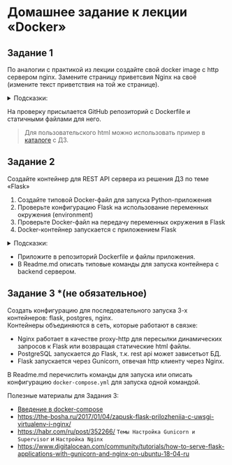 # Домашнее задание к лекции «Docker»
## Задание 1  
По аналогии с практикой из лекции создайте свой docker image с http сервером nginx. Замените страницу приветсвия Nginx на своё (измените текст приветствия на той же странице). 


<details><summary>Подсказки: </summary>  
В официальном образе nginx стандартный путь к статичным файлам `/usr/share/nginx/html`.  
</details>  

На проверку присылается GitHub репозиторий с Dockerfile и статичными файлами для него.    
  > Для пользовательского html можно использовать пример в [каталоге](html/) с ДЗ.
  
 
## Задание 2  
Создайте контейнер для REST API сервера из решения ДЗ по теме «Flask»

1. Создайте типовой Docker-файл для запуска Python-приложения
2. Проверьте конфигурацию Flask на использование переменных окружения (environment)
3. Проверьте Docker-файл на передачу переменных окружения в Flask
4. Docker-контейнер запускается с приложением Flask

<details><summary>Подсказки: </summary>  
  1. Хорошим тоном будет пример команд с последовательным запуском контейнеров и объединением их в сеть для БД и Flask.  
  2. В качестве простого решения можно подключаться к БД на локальной хост машине.  
</details>  

- Приложите в репозиторий Dockerfile и файлы приложения.  
- В Readme.md описать типовые команды для запуска контейнера c backend сервером.  
      
## Задание 3 *(не обязательное)
 Создать конфигурацию для последовательного запуска 3-х контейнеров: flask, postgres, nginx.  
 Контейнеры объединяются в сеть, которые работают в связке:
 - Nginx работает в качестве proxy-http для пересылки динамических запросов к Flask или возвращая статические html файлы.  
 - PostgreSQL запускается до Flask, т.к. rest api может зависетьот БД.  
 - Flask запускается через Gunicorn, отвечая http клиенту через Nginx.
 
 В Readme.md перечислить команды для запуска или описать конфигурацию `docker-compose.yml` для запуска одной командой.
 
 Полезные материалы для Задания 3:
 - [Введение в docker-compose](https://dker.ru/docs/docker-compose/getting-started/) 
 - https://the-bosha.ru/2017/01/04/zapusk-flask-prilozheniia-c-uwsgi-virtualenv-i-nginx/
 - https://habr.com/ru/post/352266/  `Темы Настройка Gunicorn и Supervisor` и `Настройка Nginx`
 - https://www.digitalocean.com/community/tutorials/how-to-serve-flask-applications-with-gunicorn-and-nginx-on-ubuntu-18-04-ru   
